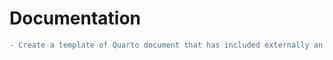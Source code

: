 # Documentation

```diff
- Create a template of Quarto document that has included externally an image, a table, and a code chunk. When knitted, it generate a word document.
```
